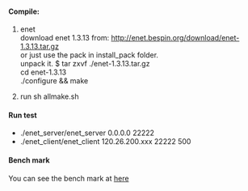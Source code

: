 
#### Compile:
1. enet<br>
  download enet 1.3.13 from: http://enet.bespin.org/download/enet-1.3.13.tar.gz <br>
         or just use the pack in install_pack folder. <br>
  unpack it.   $ tar zxvf ./enet-1.3.13.tar.gz <br>
  cd enet-1.3.13 <br>
  ./configure && make <br>

2. run  sh allmake.sh<br>

#### Run test
* ./enet_server/enet_server 0.0.0.0 22222
* ./enet_client/enet_client 120.26.200.xxx 22222 500

#### Bench mark
You can see the bench mark at [here](https://github.com/libinzhangyuan/reliable_udp_bench_mark)
